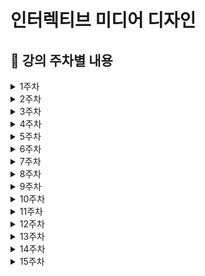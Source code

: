 # **인터렉티브 미디어 디자인**

## 📆 강의 주차별 내용

<details>
<summary>1주차</summary>
<p>1주차 내용 작성</p>
</details>

<details>
<summary>2주차</summary>
<p>2주차 내용 작성</p>
</details>

<details>
<summary>3주차</summary>
<p>3주차 내용 작성</p>
</details>

<details>
<summary>4주차</summary>
<p>4주차 내용 작성</p>
</details>

<details>
<summary>5주차</summary>
<p>5주차 내용 작성</p>
</details>

<details>
<summary>6주차</summary>
<p>6주차 내용 작성</p>
</details>

<details>
<summary>7주차</summary>
<p>7주차 내용 작성</p>
</details>

<details>
<summary>8주차</summary>
<p>8주차 내용 작성</p>
</details>

<details>
<summary>9주차</summary>
<p>9주차 내용 작성</p>
</details>

<details>
<summary>10주차</summary>
<p>10주차 내용 작성</p>
</details>

<details>
<summary>11주차</summary>
<p>11주차 내용 작성</p>
</details>

<details>
<summary>12주차</summary>
<p>12주차 내용 작성</p>
</details>

<details>
<summary>13주차</summary>
<p>13주차 내용 작성</p>
</details>

<details>
<summary>14주차</summary>
<p>14주차 내용 작성</p>
</details>

<details>
<summary>15주차</summary>
<p>15주차 내용 작성</p>
</details>
